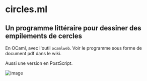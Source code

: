 # circles.ml

## Un programme littéraire pour dessiner des empilements de cercles

En OCaml, avec l'outil `ocamlweb`.  Voir le programme sous forme de
document pdf dans le wiki.

Aussi une version en PostScript.

![image](https://raw.githubusercontent.com/wiki/cdeleuze/circles.ml/exemple.png "Empilement de cercles")
